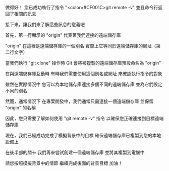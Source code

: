 做得好！
您已成功執行了指令 "<color=#CF001C>git remote -v</color>"
並且命令行返回了相關的訊息

接下來，讓我們來了解這些訊息的意義吧

首先，第一行顯示的 "origin"
代表著我們連接的遠端儲存庫

"origin" 在這裡是遠端儲存庫的一個別名
實際上它等同於遠端儲存庫的網址（第二行文字）

當我們執行 "git clone" 操作時
Git 會將被複製的遠端儲存庫預設命名為 "origin"

在與遠端儲存庫互動時
有時我們需要使用這個別名或網址
來確認執行指令的對象

雖然在實際情況中
您可以為本地儲存庫連接多個不同的遠端儲存庫
並為它們設定不同的別名

然而，通常情況下
在專案開發中，我們通常只需連接一個遠端儲存庫
並保留 "origin" 的名稱

因此，您只需要了解如何使用 "git remote -v" 指令
以確保您正確連接到目標遠端儲存庫

現在，我們已經成功完成了模擬背景中的目標
確保遠端儲存庫已複製到您的本地設備上

在後半部的關卡
我們再來嘗試創建一個遠端儲存庫
並將其複製到電腦中

請您按照模擬背景中的情節
繼續完成後面的背景目標
加油！